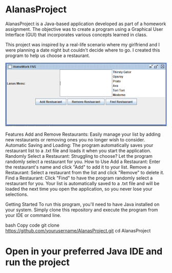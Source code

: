 # AlanasProject
AlanasProject is a Java-based application developed as part of a homework assignment. The objective was to create a program using a Graphical User Interface (GUI) that incorporates various concepts learned in class.

This project was inspired by a real-life scenario where my girlfriend and I were planning a date night but couldn't decide where to go. I created this program to help us choose a restaurant.

![AlanasProjectGUI](AlanasProjectGUI.png)

Features
Add and Remove Restaurants: Easily manage your list by adding new restaurants or removing ones you no longer wish to consider.
Automatic Saving and Loading: The program automatically saves your restaurant list to a .txt file and loads it when you start the application.
Randomly Select a Restaurant: Struggling to choose? Let the program randomly select a restaurant for you.
How to Use
Add a Restaurant: Enter the restaurant's name and click "Add" to add it to your list.
Remove a Restaurant: Select a restaurant from the list and click "Remove" to delete it.
Find a Restaurant: Click "Find" to have the program randomly select a restaurant for you.
Your list is automatically saved to a .txt file and will be loaded the next time you open the application, so you never lose your selections.

Getting Started
To run this program, you'll need to have Java installed on your system. Simply clone this repository and execute the program from your IDE or command line.

bash
Copy code
git clone https://github.com/yourusername/AlanasProject.git
cd AlanasProject
# Open in your preferred Java IDE and run the project
